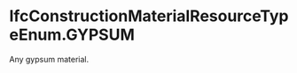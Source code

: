 IfcConstructionMaterialResourceTypeEnum.GYPSUM
==============================================
Any gypsum material.


